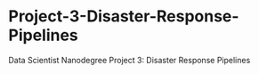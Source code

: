 # Project-3-Disaster-Response-Pipelines
Data Scientist Nanodegree       Project 3: Disaster Response Pipelines
